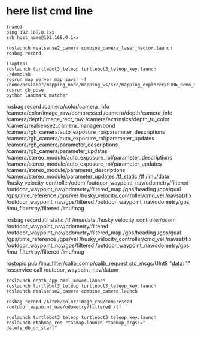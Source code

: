 # here list cmd line
```
(nano)
ping 192.168.0.1xx
ssh host_name@192.168.0.1xx

roslaunch realsense2_camera combine_camera_laser_hector.launch
rosbag record

(laptop)
roslaunch turtlebot3_teleop turtlebot3_teleop_key.launch
./demo.sh
rosrun map_server map_saver -f /home/ncslaber/mapping_node/mapping_ws/src/mapping_explorer/0906_demo_data/demo/demo
rosrun cb_pose
python landmark_matcher

```
rosbag record /camera/color/camera_info /camera/color/image_raw/compressed /camera/depth/camera_info /camera/depth/image_rect_raw /camera/extrinsics/depth_to_color /camera/realsense2_camera_manager/bond /camera/rgb_camera/auto_exposure_roi/parameter_descriptions /camera/rgb_camera/auto_exposure_roi/parameter_updates /camera/rgb_camera/parameter_descriptions /camera/rgb_camera/parameter_updates /camera/stereo_module/auto_exposure_roi/parameter_descriptions /camera/stereo_module/auto_exposure_roi/parameter_updates /camera/stereo_module/parameter_descriptions /camera/stereo_module/parameter_updates /tf_static /tf /imu/data /husky_velocity_controller/odom /outdoor_waypoint_nav/odometry/filtered /outdoor_waypoint_nav/odometry/filtered_map /gps/heading /gps/qual /gps/time_reference /gps/vel /husky_velocity_controller/cmd_vel /navsat/fix /outdoor_waypoint_nav/gps/filtered /outdoor_waypoint_nav/odometry/gps /imu_filter/rpy/filtered /imu/mag

rosbag record /tf_static /tf /imu/data /husky_velocity_controller/odom /outdoor_waypoint_nav/odometry/filtered /outdoor_waypoint_nav/odometry/filtered_map /gps/heading /gps/qual /gps/time_reference /gps/vel /husky_velocity_controller/cmd_vel /navsat/fix /outdoor_waypoint_nav/gps/filtered /outdoor_waypoint_nav/odometry/gps /imu_filter/rpy/filtered /imu/mag

rostopic pub /imu_filter/calib_comp/calib_request std_msgs/UInt8 "data: 1"
rosservice call /outdoor_waypoint_nav/datum

```
roslaunch depth_app amcl_mower.launch
roslaunch turtlebot3_teleop turtlebot3_teleop_key.launch
roslaunch realsense2_camera combine_camera.launch
```

```
rosbag record /Altek/color/image_raw/compressed /outdoor_waypoint_nav/odometry/filtered /tf
```

```
roslaunch turtlebot3_teleop turtlebot3_teleop_key.launch
roslaunch rtabmap_ros rtabmap.launch rtabmap_args:="--delete_db_on_start"
```

